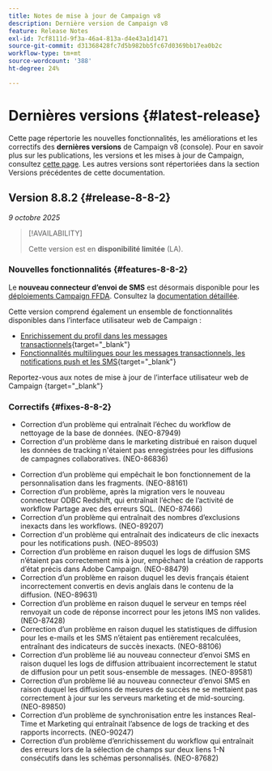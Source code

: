 ```yaml
---
title: Notes de mise à jour de Campaign v8
description: Dernière version de Campaign v8
feature: Release Notes
exl-id: 7cf8111d-9f3a-46a4-813a-d4e43a1d1471
source-git-commit: d31368428fc7d5b982bb5fc67d0369bb17ea0b2c
workflow-type: tm+mt
source-wordcount: '388'
ht-degree: 24%

---
```


# Dernières versions {#latest-release}

Cette page répertorie les nouvelles fonctionnalités, les améliorations et les correctifs des **dernières versions** de Campaign v8 (console). Pour en savoir plus sur les publications, les versions et les mises à jour de Campaign, consultez [cette page](upgrades.md). Les autres versions sont répertoriées dans la section Versions précédentes de cette documentation.

## Version 8.8.2 {#release-8-8-2}

_9 octobre 2025_

>[!AVAILABILITY]
>
>Cette version est en **disponibilité limitée** (LA).

### Nouvelles fonctionnalités {#features-8-8-2}

Le **nouveau connecteur d’envoi de SMS** est désormais disponible pour les [déploiements Campaign FFDA](../architecture/enterprise-deployment.md). Consultez la [documentation détaillée](../send/sms/sms.md).

Cette version comprend également un ensemble de fonctionnalités disponibles dans l’interface utilisateur web de Campaign :

* [Enrichissement du profil dans les messages transactionnels](https://experienceleague.adobe.com/docs/campaign-web/v8/msg/transactional-messages/profile-enrichment.html){target="_blank"}
* [Fonctionnalités multilingues pour les messages transactionnels, les notifications push et les SMS](https://experienceleague.adobe.com/docs/campaign-web/v8/msg/multilingual.html){target="_blank"}

Reportez-vous aux notes de mise à jour de l’interface utilisateur web de Campaign [](https://experienceleague.adobe.com/docs/campaign-web/v8/release-notes/release-notes.html?lang=fr){target="_blank"}

### Correctifs {#fixes-8-8-2}

<!--
* Fixed an issue which prevented dynamic reporting from being available for transactional messages.
-->
* Correction d’un problème qui entraînait l’échec du workflow de nettoyage de la base de données. (NEO-87949)
* Correction d&#39;un problème dans le marketing distribué en raison duquel les données de tracking n&#39;étaient pas enregistrées pour les diffusions de campagnes collaboratives. (NEO-86836)
<!--
* Issue SMS2.0 with FFDA Continuous Deliveries (NEO-88785)
-->
* Correction d’un problème qui empêchait le bon fonctionnement de la personnalisation dans les fragments. (NEO-88161)
* Correction d’un problème, après la migration vers le nouveau connecteur ODBC Redshift, qui entraînait l’échec de l’activité de workflow Partage avec des erreurs SQL. (NEO-87466)
* Correction d’un problème qui entraînait des nombres d’exclusions inexacts dans les workflows. (NEO-89207)
* Correction d&#39;un problème qui entraînait des indicateurs de clic inexacts pour les notifications push. (NEO-89503)
* Correction d’un problème en raison duquel les logs de diffusion SMS n’étaient pas correctement mis à jour, empêchant la création de rapports d’état précis dans Adobe Campaign. (NEO-88479)
* Correction d’un problème en raison duquel les devis français étaient incorrectement convertis en devis anglais dans le contenu de la diffusion. (NEO-89631)
* Correction d’un problème en raison duquel le serveur en temps réel renvoyait un code de réponse incorrect pour les jetons IMS non valides. (NEO-87428)
* Correction d’un problème en raison duquel les statistiques de diffusion pour les e-mails et les SMS n’étaient pas entièrement recalculées, entraînant des indicateurs de succès inexacts. (NEO-88106)
* Correction d’un problème lié au nouveau connecteur d’envoi SMS en raison duquel les logs de diffusion attribuaient incorrectement le statut de diffusion pour un petit sous-ensemble de messages. (NEO-89581)
* Correction d’un problème lié au nouveau connecteur d’envoi SMS en raison duquel les diffusions de mesures de succès ne se mettaient pas correctement à jour sur les serveurs marketing et de mid-sourcing. (NEO-89850)
* Correction d’un problème de synchronisation entre les instances Real-Time et Marketing qui entraînait l’absence de logs de tracking et des rapports incorrects. (NEO-90247)
* Correction d’un problème d’enrichissement du workflow qui entraînait des erreurs lors de la sélection de champs sur deux liens 1-N consécutifs dans les schémas personnalisés. (NEO-87682)

